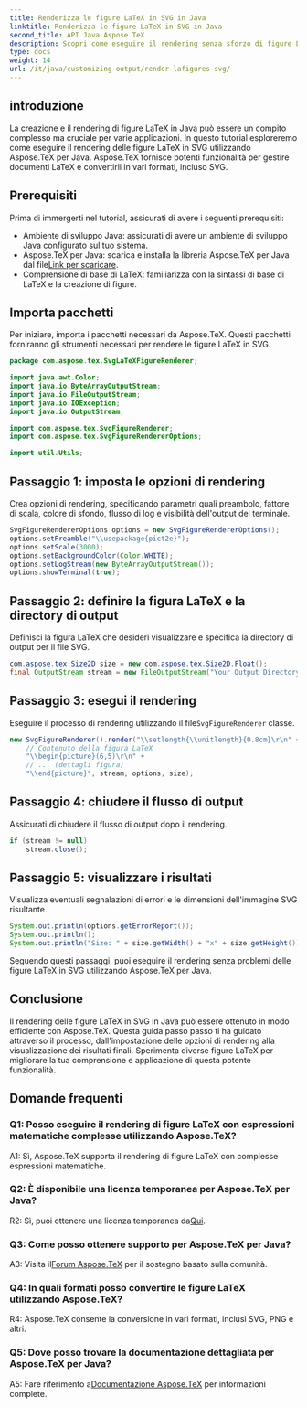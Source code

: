 ```yaml
---
title: Renderizza le figure LaTeX in SVG in Java
linktitle: Renderizza le figure LaTeX in SVG in Java
second_title: API Java Aspose.TeX
description: Scopri come eseguire il rendering senza sforzo di figure LaTeX in SVG in Java utilizzando Aspose.TeX. Segui questa guida passo passo per un'integrazione perfetta.
type: docs
weight: 14
url: /it/java/customizing-output/render-lafigures-svg/
---
```

## introduzione

La creazione e il rendering di figure LaTeX in Java può essere un compito complesso ma cruciale per varie applicazioni. In questo tutorial esploreremo come eseguire il rendering delle figure LaTeX in SVG utilizzando Aspose.TeX per Java. Aspose.TeX fornisce potenti funzionalità per gestire documenti LaTeX e convertirli in vari formati, incluso SVG.

## Prerequisiti

Prima di immergerti nel tutorial, assicurati di avere i seguenti prerequisiti:

- Ambiente di sviluppo Java: assicurati di avere un ambiente di sviluppo Java configurato sul tuo sistema.
-  Aspose.TeX per Java: scarica e installa la libreria Aspose.TeX per Java dal file[Link per scaricare](https://releases.aspose.com/tex/java/).
- Comprensione di base di LaTeX: familiarizza con la sintassi di base di LaTeX e la creazione di figure.

## Importa pacchetti

Per iniziare, importa i pacchetti necessari da Aspose.TeX. Questi pacchetti forniranno gli strumenti necessari per rendere le figure LaTeX in SVG.

```java
package com.aspose.tex.SvgLaTeXFigureRenderer;

import java.awt.Color;
import java.io.ByteArrayOutputStream;
import java.io.FileOutputStream;
import java.io.IOException;
import java.io.OutputStream;

import com.aspose.tex.SvgFigureRenderer;
import com.aspose.tex.SvgFigureRendererOptions;

import util.Utils;
```

## Passaggio 1: imposta le opzioni di rendering

Crea opzioni di rendering, specificando parametri quali preambolo, fattore di scala, colore di sfondo, flusso di log e visibilità dell'output del terminale.

```java
SvgFigureRendererOptions options = new SvgFigureRendererOptions();
options.setPreamble("\\usepackage{pict2e}");
options.setScale(3000);
options.setBackgroundColor(Color.WHITE);
options.setLogStream(new ByteArrayOutputStream());
options.showTerminal(true);
```

## Passaggio 2: definire la figura LaTeX e la directory di output

Definisci la figura LaTeX che desideri visualizzare e specifica la directory di output per il file SVG.

```java
com.aspose.tex.Size2D size = new com.aspose.tex.Size2D.Float();
final OutputStream stream = new FileOutputStream("Your Output Directory" + "text-and-formula.svg");
```

## Passaggio 3: esegui il rendering

 Eseguire il processo di rendering utilizzando il file`SvgFigureRenderer` classe.

```java
new SvgFigureRenderer().render("\\setlength{\\unitlength}{0.8cm}\r\n" +
    // Contenuto della figura LaTeX
    "\\begin{picture}(6,5)\r\n" +
    // ... (dettagli figura)
    "\\end{picture}", stream, options, size);
```

## Passaggio 4: chiudere il flusso di output

Assicurati di chiudere il flusso di output dopo il rendering.

```java
if (stream != null)
    stream.close();
```

## Passaggio 5: visualizzare i risultati

Visualizza eventuali segnalazioni di errori e le dimensioni dell'immagine SVG risultante.

```java
System.out.println(options.getErrorReport());
System.out.println();
System.out.println("Size: " + size.getWidth() + "x" + size.getHeight());
```

Seguendo questi passaggi, puoi eseguire il rendering senza problemi delle figure LaTeX in SVG utilizzando Aspose.TeX per Java.

## Conclusione

Il rendering delle figure LaTeX in SVG in Java può essere ottenuto in modo efficiente con Aspose.TeX. Questa guida passo passo ti ha guidato attraverso il processo, dall'impostazione delle opzioni di rendering alla visualizzazione dei risultati finali. Sperimenta diverse figure LaTeX per migliorare la tua comprensione e applicazione di questa potente funzionalità.

## Domande frequenti

### Q1: Posso eseguire il rendering di figure LaTeX con espressioni matematiche complesse utilizzando Aspose.TeX?

A1: Sì, Aspose.TeX supporta il rendering di figure LaTeX con complesse espressioni matematiche.

### Q2: È disponibile una licenza temporanea per Aspose.TeX per Java?

 R2: Sì, puoi ottenere una licenza temporanea da[Qui](https://purchase.aspose.com/temporary-license/).

### Q3: Come posso ottenere supporto per Aspose.TeX per Java?

 A3: Visita il[Forum Aspose.TeX](https://forum.aspose.com/c/tex/47) per il sostegno basato sulla comunità.

### Q4: In quali formati posso convertire le figure LaTeX utilizzando Aspose.TeX?

R4: Aspose.TeX consente la conversione in vari formati, inclusi SVG, PNG e altri.

### Q5: Dove posso trovare la documentazione dettagliata per Aspose.TeX per Java?

 A5: Fare riferimento a[Documentazione Aspose.TeX](https://reference.aspose.com/tex/java/) per informazioni complete.